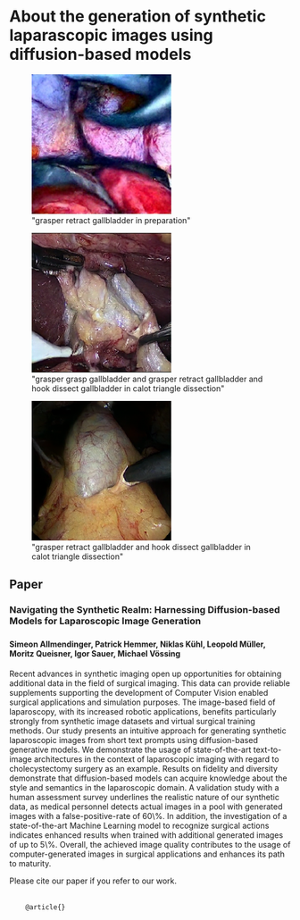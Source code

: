 <link href="style.css" rel="stylesheet"/>

<h1>About the generation of synthetic laparascopic images using diffusion-based models</h1>

<div class="row">
  <figure>
    <img src="./assets/Dalle2/dalle2_3_T45-grasper%20retract%20gallbladder%20in%20preparation.png" alt="Dall-e2_3_CholecT45" width='250'>
    <figcaption>"grasper retract gallbladder in preparation"</figcaption>
  </figure>
  <figure>
    <img src="./assets/Imagen/Imagen_7_T45-grasper%20grasp%20gallbladder%20and%20grasper%20retract%20gallbladder%20and%20hook%20dissect%20gallbladder%20in%20calot%20triangle%20dissection.png" alt="Imagen_7_CholecT45" width='250'>
    <figcaption>"grasper grasp gallbladder and grasper retract gallbladder and hook dissect gallbladder in calot triangle dissection"</figcaption>
  </figure>
  <figure>
    <img src="./assets/EluciatedImagen/ElucidatedImagen_5_T45-grasper%20retract%20gallbladder%20and%20grasper%20retract%20omentum%20and%20hook%20dissect%20omentum%20in%20calot%20triangle%20dissection.png" alt="Dall-e2" width='250'>
    <figcaption>"grasper retract gallbladder and hook dissect gallbladder in calot triangle dissection"</figcaption>
  </figure>
</div>



<h2>Paper</h2>

<h3> Navigating the Synthetic Realm: Harnessing Diffusion-based Models for Laparoscopic Image Generation <h3>

<h4>Simeon Allmendinger, Patrick Hemmer, Niklas Kühl, Leopold Müller, Moritz Queisner, Igor Sauer, Michael Vössing </h4>

<p> Recent advances in synthetic imaging open up opportunities for obtaining additional data in the field of surgical imaging. This data can provide reliable supplements supporting the development of Computer Vision enabled surgical applications and simulation purposes. The image-based field of laparoscopy, with its increased robotic applications, benefits particularly strongly from synthetic image datasets and virtual surgical training methods. Our study presents an intuitive approach for generating synthetic laparoscopic images from short text prompts using diffusion-based generative models. We demonstrate the usage of state-of-the-art text-to-image architectures in the context of laparoscopic imaging with regard to cholecystectomy surgery as an example. Results on fidelity and diversity demonstrate that diffusion-based models can acquire knowledge about the style and semantics in the laparoscopic domain. A validation study with a human assessment survey underlines the realistic nature of our synthetic data, as medical personnel detects actual images in a pool with generated images with a false-positive-rate of 60\%. In addition, the investigation of a state-of-the-art Machine Learning model to recognize surgical actions indicates enhanced results when trained with additional generated images of up to 5\%. Overall, the achieved image quality contributes to the usage of computer-generated images in surgical applications and enhances its path to maturity.</p>

Please cite our paper if you refer to our work.

<pre>
  <code>
    @article{}
  </code>
</pre>

